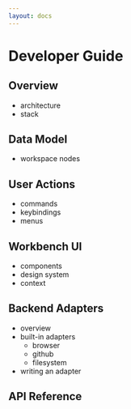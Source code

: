 ```yaml
---
layout: docs
---
```

# Developer Guide

## Overview

* architecture
* stack

## Data Model

* workspace nodes

## User Actions

* commands
* keybindings
* menus

## Workbench UI

* components
* design system
* context

## Backend Adapters

* overview
* built-in adapters
  * browser
  * github
  * filesystem
* writing an adapter

## API Reference